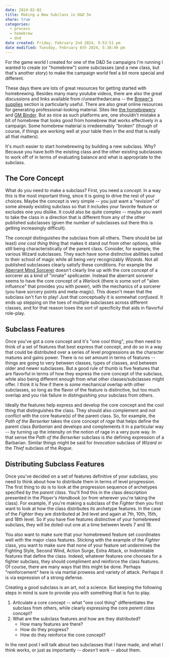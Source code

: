 ```yaml
---
date: 2024-02-02
title: Making a New Subclass in D&D 5e
share: true
categories:
  - process
  - homebrew
  - dnd
date created: Friday, February 2nd 2024, 9:53:51 pm
date modified: Tuesday, February 6th 2024, 5:38:49 pm
---
```



For the game world I created for one of the D&D 5e campaigns I'm running I wanted to create (or "homebrew") some subclasses (and a new class, but that's another story) to make the campaign world feel a bit more special and different. 

<!-- more -->

These days there are lots of great resources for getting started with homebrewing. Besides many many youtube videos, there are also the great discussions and links available from r/unearthedarcana -- the [Brewer's supplies](https://www.reddit.com/r/UnearthedArcana/wiki/resources/) section is particularly useful. There are also great online resources for generating professional-looking material. Sites like [the homebrewery](https://homebrewery.naturalcrit.com) and [GM Binder](https://www.gmbinder.com). But as nice as such platforms are, one shouldn't mistake a bit of homebrew that looks good from homebrew that works effectively in a campaign. Some homebrew material is irredeemably "broken" (though of course, if things are working well at your table then in the end that is really all that matters). 

It's much easier to start homebrewing by building a new subclass. Why? Because you have both the existing class and the other existing subclasses to work off of in terms of evaluating balance and what is appropriate to the subclass. 

## The Core Concept 

What do you need to make a subclass? First, you need a *concept*. In a way this is the most important thing, since it is going to drive the rest of your choices. Maybe the concept is very simple -- you just want a "revision" of some already existing subclass so that it includes your favorite feature or excludes one you dislike. It could also be quite complex -- maybe you want to take the class in a direction that is different from any of the other published subclasses (given the number of subclasses out there this is getting increasingly difficult). 

The *concept* distinguishes the subclass from all others. There should be (at least) *one cool thing* thing that makes it stand out from other options, while still being characteristically of the parent class. Consider, for example, the various Wizard subclasses. They each have some distinctive abilities suited to their school of magic while all being very recognizably *Wizards*. Not all published subclasses clearly satisfy these conditions. For example the [Aberrant Mind Sorcerer](https://www.dndbeyond.com/posts/1360-aberrant-mind-sorcerer-guide-features-pros-cons) doesn't clearly line up with the core concept of a sorcerer as a kind of "innate" spellcaster. Instead the aberrant sorcerer seems to have the core concept of a *Warlock* (there is some sort of "alien influence" that provides you with power), with the mechanics of a sorcerer (you have sorcery points and meta-magic). This doesn't mean that the subclass isn't fun to play! Just that conceptually it is somewhat *confused*. It ends up stepping on the toes of multiple subclasses across different classes, and for that reason loses the sort of specificity that aids in flavorful role-play. 

## Subclass Features 

Once you've got a core concept and it's "one cool thing", you then need to think of a set of features that best express that concept, and do so in a way that could be distributed over a series of level progressions as the character matures and gains power. There is no set amount in terms of features -- things are going to very between classes, types of classes, and between older and newer subclasses. But a good rule of thumb is five features that are flavorful in terms of how they express the core concept of the subclass, while also being different enough from what other classes/subclasses might offer. I think it is fine if there is *some* mechanical overlap with other subclasses, so long as the flavor of the feature is distinctive, but too much overlap and you risk failure in distinguishing your subclass from others. 

Ideally the features help express and develop the core concept and the cool thing that distinguishes the class. They should also complement and not conflict with the core feature(s) of the parent class. So, for example, the *Path of the Berserker* takes the core concept of *rage* that helps define the parent class *Barbarian* and develops and complements it in a particular way -- by turning up the intensity on the notion of rage in a very pure way. In that sense the *Path of the Berserker* subclass is *the* defining expression of a Barbarian. Similar things might be said for *Invocation* subclass of *Wizard* or the *Thief* subclass of the *Rogue*. 

## Distributing Subclass Features 

Once you've decided on a set of features definitive of your subclass, you need to think about how to distribute them in terms of level progression. The first thing to do is to look at the progression sequence of archetypes specified by the *parent class*. You'll find this in the class description presented in the *Player's Handbook* (or from wherever you're taking the class). For example, if you're making a subclass of the *Fighter* then you first want to look at how the class distributes its archetype features. In the case of the *Fighter* they are distributed at 3rd level and again at 7th, 10th, 15th, and 18th level. So if you have five features distinctive of your homebrewed subclass, they will be doled-out one at a time between levels 7 and 18. 

You also want to make sure that your homebrewed feature set coordinates well with the major class features. Sticking with the example of the *Fighter* class, you want to make sure that none of your feature set undermines the Fighting Style, Second Wind, Action Surge, Extra Attack, or Indomitable features that define the class. Indeed, whatever features one chooses for a fighter subclass, they should compliment and reinforce the class features. Of course, there are many ways that this might be done. Perhaps "reinforcement" here is via martial prowess and variety of attack. Perhaps it is via expression of a strong defense. 

Creating a good subclass is an art, not a science. But keeping the following steps in mind is sure to provide you with something that is fun to play. 

1. Articulate a core concept -- what "one cool thing" differentiates the subclass from others, while clearly expressing the core *parent class* concept? 
2. What are the subclass features and how are they distributed? 
	- How many features are there? 
	- How do they progress? 
	- How do they reinforce the core concept? 


In the next post I will talk about two subclasses that I have made, and what I think works, or just as importantly -- *doesn't work* -- about them. 